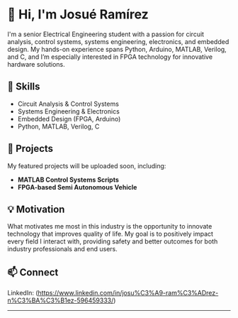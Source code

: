 # 👋 Hi, I'm Josué Ramírez

I'm a senior Electrical Engineering student with a passion for circuit analysis, control systems, systems engineering, electronics, and embedded design. My hands-on experience spans Python, Arduino, MATLAB, Verilog, and C, and I’m especially interested in FPGA technology for innovative hardware solutions.

## 🔬 Skills
- Circuit Analysis & Control Systems
- Systems Engineering & Electronics
- Embedded Design (FPGA, Arduino)
- Python, MATLAB, Verilog, C

## 🚀 Projects
My featured projects will be uploaded soon, including:
- **MATLAB Control Systems Scripts**  
- **FPGA-based Semi Autonomous Vehicle**

## 💡 Motivation
What motivates me most in this industry is the opportunity to innovate technology that improves quality of life. My goal is to positively impact every field I interact with, providing safety and better outcomes for both industry professionals and end users.

## 📫 Connect
LinkedIn: (https://www.linkedin.com/in/josu%C3%A9-ram%C3%ADrez-n%C3%BA%C3%B1ez-596459333/)

---

